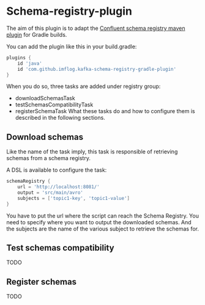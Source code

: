 # Schema-registry-plugin
The aim of this plugin is to adapt the [Confluent schema registry maven plugin](https://docs.confluent.io/current/schema-registry/docs/maven-plugin.html) for Gradle builds.

You can add the plugin like this in your build.gradle:
```groovy
plugins {
    id 'java'
    id 'com.github.imflog.kafka-schema-registry-gradle-plugin'
}
```

When you do so, three tasks are added under registry group:
* downloadSchemasTask
* testSchemasCompatibilityTask
* registerSchemaTask
What these tasks do and how to configure them is described in the following sections.
## Download schemas
Like the name of the task imply, this task is responsible of retrieving schemas from a schema registry.

A DSL is available to configure the task:
```groovy
schemaRegistry {
    url = 'http://localhost:8081/'
    output = 'src/main/avro'
    subjects = ['topic1-key', 'topic1-value']
}
```
You have to put the url where the script can reach the Schema Registry.
You need to specify where you want to output the downloaded schemas.
And the subjects are the name of the various subject to retrieve the schemas for. 

## Test schemas compatibility
TODO
## Register schemas
TODO


